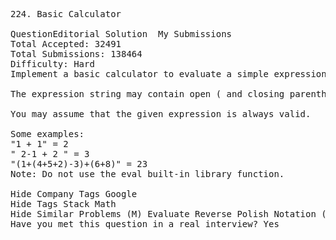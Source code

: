 <pre>
224. Basic Calculator 

QuestionEditorial Solution  My Submissions
Total Accepted: 32491
Total Submissions: 138464
Difficulty: Hard
Implement a basic calculator to evaluate a simple expression string.

The expression string may contain open ( and closing parentheses ), the plus + or minus sign -, non-negative integers and empty spaces .

You may assume that the given expression is always valid.

Some examples:
"1 + 1" = 2
" 2-1 + 2 " = 3
"(1+(4+5+2)-3)+(6+8)" = 23
Note: Do not use the eval built-in library function.

Hide Company Tags Google
Hide Tags Stack Math
Hide Similar Problems (M) Evaluate Reverse Polish Notation (M) Basic Calculator II (M) Different Ways to Add Parentheses (H) Expression Add Operators
Have you met this question in a real interview? Yes  
</pre>
